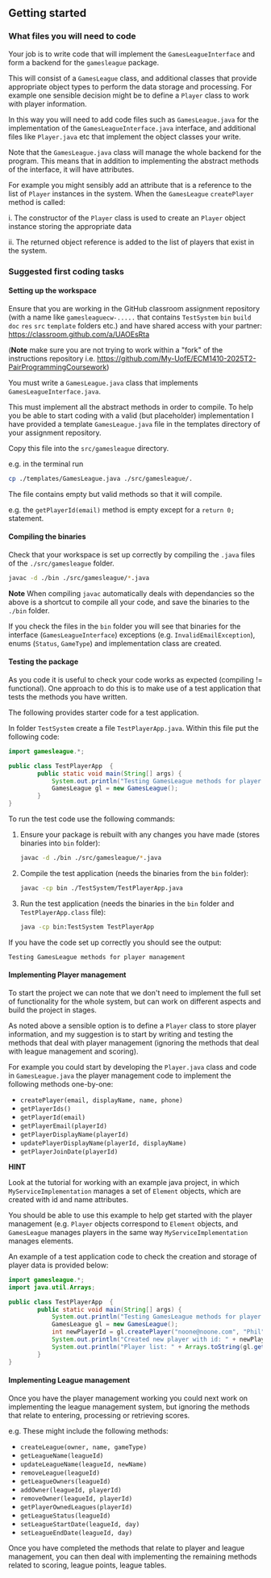 ## Getting started

### What files you will need to code

Your job is to write code that will implement the `GamesLeagueInterface` and form a backend for the `gamesleague` package.

This will consist of a `GamesLeague` class, and additional classes that provide appropriate object types to perform the data storage and processing. For example one sensible decision might be to define a `Player` class to work with player information.

In this way you will need to add code files such as `GamesLeague.java` for the implementation of the `GamesLeagueInterface.java` interface, and additional files like `Player.java` etc that implement the object classes your write.

Note that the `GamesLeague.java` class will manage the whole backend for the program. This means that in addition to implementing the abstract methods of the interface, it will have attributes.

For example you might sensibly add an attribute that is a reference to the list of `Player` instances in the system. When the `GamesLeague` `createPlayer` method is called:

  i.  The constructor of the `Player` class is used to create an `Player` object instance storing the appropriate data
 
  ii. The returned object reference is added to the list of players that exist in the system. 

### Suggested first coding tasks

#### Setting up the workspace 

Ensure that you are working in the GitHub classroom assignment repository (with a name like `gamesleaguecw-.....` that contains `TestSystem` `bin` `build` `doc` `res` `src` `template` folders etc.) and have shared access with your partner: https://classroom.github.com/a/UAOEsRta 

(**Note** make sure you are not trying to work within a "fork" of the instructions repository i.e. https://github.com/My-UofE/ECM1410-2025T2-PairProgrammingCoursework)

You must write a `GamesLeague.java` class that implements `GamesLeagueInterface.java`. 

This must implement all the abstract methods in order to compile. To help you be able to start coding with a valid (but placeholder) implementation I have provided a template `GamesLeague.java` file in the templates directory of your assignment repository.

Copy this file into the `src/gamesleague` directory.

e.g. in the terminal run
```bash
cp ./templates/GamesLeague.java ./src/gamesleague/.
```

 The file contains empty but valid methods so that it will compile.

e.g. the `getPlayerId(email)` method is empty except for a `return 0;` statement.

#### Compiling the binaries

Check that your workspace is set up correctly by compiling the `.java` files of the `./src/gamesleague` folder.

```bash
javac -d ./bin ./src/gamesleague/*.java
```

**Note** When compiling `javac` automatically deals with dependancies so the above is a shortcut to compile all your code, and save the binaries to the `./bin` folder.

If you check the files in the `bin` folder you will see that binaries for the interface (`GamesLeagueInterface`) exceptions (e.g. `InvalidEmailException`), enums (`Status`, `GameType`) and implementation class are created.

#### Testing the package

As you code it is useful to check your code works as expected (compiling != functional). One approach to do this is to make use of a test application that tests the methods you have written.

The following provides starter code for a test application.

In folder `TestSystem` create a file `TestPlayerApp.java`. Within this file put the following code:

```java
import gamesleague.*;

public class TestPlayerApp  {
        public static void main(String[] args) {
            System.out.println("Testing GamesLeague methods for player management");
            GamesLeague gl = new GamesLeague();
        }
}
```

To run the test code use the following commands:

1. Ensure your package is rebuilt with any changes you have made (stores binaries into `bin` folder):

   ```bash
   javac -d ./bin ./src/gamesleague/*.java
   ```

2. Compile the test application (needs the binaries from the `bin` folder):

   ```bash
   javac -cp bin ./TestSystem/TestPlayerApp.java
   ```

3. Run the test application (needs the binaries in the `bin` folder and `TestPlayerApp.class` file):

   ```bash
   java -cp bin:TestSystem TestPlayerApp 
   ```



If you have the code set up correctly you should see the output:

```
Testing GamesLeague methods for player management
```

#### Implementing Player management

To start the project we can note that we don't need to implement the full set of functionality for the whole system, but can work on different aspects and build the project in stages.

As noted above a sensible option is to define a `Player` class to store player information, and my suggestion is to start by writing and testing the methods that deal with player management (ignoring the methods that deal with league management and scoring).

For example you could start by developing the `Player.java` class and code in `GamesLeague.java` the player management code to implement the following methods one-by-one:

 - `createPlayer(email, displayName, name, phone) `
 - `getPlayerIds()`
 - `getPlayerId(email)`
 - `getPlayerEmail(playerId)`
 - `getPlayerDisplayName(playerId)`
 - `updatePlayerDisplayName(playerId, displayName)`
 - `getPlayerJoinDate(playerId)`


**HINT** 

Look at the tutorial for working with an example java project, in which `MyServiceImplementation` manages a set of `Element` objects, which are created with id and name attributes. 

You should be able to use this example to help get started with the player management (e.g. `Player` objects correspond to `Element` objects, and `GamesLeague` manages players in the same way `MyServiceImplementation` manages elements.   

An example of a test application code to check the creation and storage of player data is provided below:

```java
import gamesleague.*;
import java.util.Arrays;

public class TestPlayerApp  {
        public static void main(String[] args) {
            System.out.println("Testing GamesLeague methods for player management");
            GamesLeague gl = new GamesLeague();
            int newPlayerId = gl.createPlayer("noone@noone.com", "Phil", "Philip Lewis", "+44796123456");
            System.out.println("Created new player with id: " + newPlayerId);
            System.out.println("Player list: " + Arrays.toString(gl.getPlayerIds()));
        }
}
```

#### Implementing League management

Once you have the player management working you could next work on implementing the league management system, but ignoring the methods that relate to entering, processing or retrieving scores.

e.g. These might include the following methods:

- `createLeague(owner, name, gameType)`
- `getLeagueName(leagueId)`
- `updateLeagueName(leagueId, newName)`
- `removeLeague(leagueId)`
- `getLeagueOwners(leagueId)`
- `addOwner(leagueId, playerId)`
- `removeOwner(leagueId, playerId)`
- `getPlayerOwnedLeagues(playerId)`
- `getLeagueStatus(leagueId)`
- `setLeagueStartDate(leagueId, day)`
- `setLeagueEndDate(leagueId, day)`

Once you have completed the methods that relate to player and league management, you can then deal with implementing the remaining methods related to scoring, league points, league tables.  
